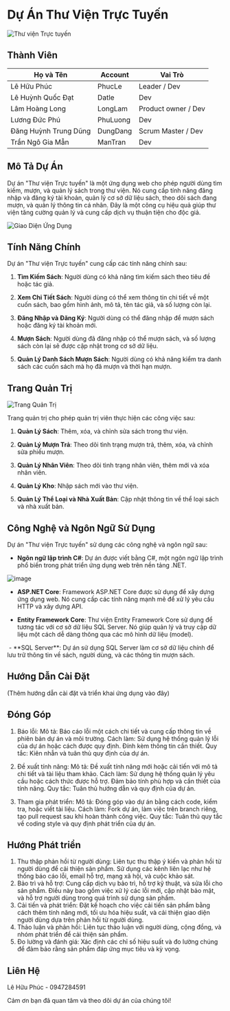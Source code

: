 # Dự Án Thư Viện Trực Tuyến

![Thư viện Trực tuyến](https://github.com/Alhphuc03/CongNgehPhanMemNangCao_ThucHanh/assets/144695353/5576151a-46b7-4cd2-9678-d750e59e8cf1)

## Thành Viên
| Họ và Tên             | Account  | Vai Trò                |
|-----------------------|----------|------------------------|
| Lê Hữu Phúc           | PhucLe   | Leader / Dev  |
| Lê Huỳnh Quốc Đạt     | Datle    | Dev                  |
| Lâm Hoàng Long        | LongLam  | Product owner / Dev  |
| Lương Đức Phú         | PhuLuong | Dev                  |
| Đăng Huỳnh Trung Dũng | DungDang | Scrum Master / Dev  |
| Trần Ngô Gia Mẫn      | ManTran  | Dev                 |

## Mô Tả Dự Án
Dự án "Thư viện Trực tuyến" là một ứng dụng web cho phép người dùng tìm kiếm, mượn, và quản lý sách trong thư viện. Nó cung cấp tính năng đăng nhập và đăng ký tài khoản, quản lý cơ sở dữ liệu sách, theo dõi sách đang mượn, và quản lý thông tin cá nhân. Đây là một công cụ hiệu quả giúp thư viện tăng cường quản lý và cung cấp dịch vụ thuận tiện cho độc giả.

![Giao Diện Ứng Dụng](https://github.com/Alhphuc03/CongNgehPhanMemNangCao_ThucHanh/assets/144695353/ee1e403b-0098-4e18-a074-636c1ee05f95)

## Tính Năng Chính
Dự án "Thư viện Trực tuyến" cung cấp các tính năng chính sau:

1. **Tìm Kiếm Sách**: Người dùng có khả năng tìm kiếm sách theo tiêu đề hoặc tác giả.

2. **Xem Chi Tiết Sách**: Người dùng có thể xem thông tin chi tiết về một cuốn sách, bao gồm hình ảnh, mô tả, tên tác giả, và số lượng còn lại.

3. **Đăng Nhập và Đăng Ký**: Người dùng có thể đăng nhập để mượn sách hoặc đăng ký tài khoản mới.

4. **Mượn Sách**: Người dùng đã đăng nhập có thể mượn sách, và số lượng sách còn lại sẽ được cập nhật trong cơ sở dữ liệu.

5. **Quản Lý Danh Sách Mượn Sách**: Người dùng có khả năng kiểm tra danh sách các cuốn sách mà họ đã mượn và thời hạn mượn.

## Trang Quản Trị
![Trang Quản Trị]([https://scontent.fsgn3-1.fna.fbcdn.net/v/t1.15752-9/393993331_989078955534018_940743434601955818_n.png?_nc_cat=104&ccb=1-7&_nc_sid=8cd0a2&_nc_ohc=v7KJyyR_xSkAX8BtGev&_nc_ht=scontent.fsgn3-1.fna&oh=03_AdSLErt5ZVJnGjaGxzq1RRlPDSWvHO813JsVUarIRh5EyA&oe=655864EF](https://unica.vn/media/imagesck/1611651442_phan-mem-lap-trinh-c-1.jpg?v=1611651442))

Trang quản trị cho phép quản trị viên thực hiện các công việc sau:

1. **Quản Lý Sách**: Thêm, xóa, và chỉnh sửa sách trong thư viện.

2. **Quản Lý Mượn Trả**: Theo dõi tình trạng mượn trả, thêm, xóa, và chỉnh sửa phiếu mượn.

3. **Quản Lý Nhân Viên**: Theo dõi tình trạng nhân viên, thêm mới và xóa nhân viên.

4. **Quản Lý Kho**: Nhập sách mới vào thư viện.

5. **Quản Lý Thể Loại và Nhà Xuất Bản**: Cập nhật thông tin về thể loại sách và nhà xuất bản.

## Công Nghệ và Ngôn Ngữ Sử Dụng
Dự án "Thư viện Trực tuyến" sử dụng các công nghệ và ngôn ngữ sau:

- **Ngôn ngữ lập trình C#**: Dự án được viết bằng C#, một ngôn ngữ lập trình phổ biến trong phát triển ứng dụng web trên nền tảng .NET.


![image](https://github.com/Alhphuc03/Nhom2_ThuVien_T5_Ca4/assets/144695353/5588bb5f-909b-4e85-9d97-9c0a90bcdfb6)


- **ASP.NET Core**: Framework ASP.NET Core được sử dụng để xây dựng ứng dụng web. Nó cung cấp các tính năng mạnh mẽ để xử lý yêu cầu HTTP và xây dựng API.

- **Entity Framework Core**: Thư viện Entity Framework Core sử dụng để tương tác với cơ sở dữ liệu SQL Server. Nó giúp quản lý và truy cập dữ liệu một cách dễ dàng thông qua các mô hình dữ liệu (model).
<img scr="https://spec.edu.vn/uploadfileimage/spec/khac/916600200c-sharp-c-seeklogo.com.png"> 
- **SQL Server**: Dự án sử dụng SQL Server làm cơ sở dữ liệu chính để lưu trữ thông tin về sách, người dùng, và các thông tin mượn sách.

## Hướng Dẫn Cài Đặt
(Thêm hướng dẫn cài đặt và triển khai ứng dụng vào đây)

## Đóng Góp
1. Báo lỗi:
Mô tả: Báo cáo lỗi một cách chi tiết và cung cấp thông tin về phiên bản dự án và môi trường.
Cách làm: Sử dụng hệ thống quản lý lỗi của dự án hoặc cách được quy định. Đính kèm thông tin cần thiết.
Quy tắc: Kiên nhẫn và tuân thủ quy định của dự án.

2. Đề xuất tính năng:
Mô tả: Đề xuất tính năng mới hoặc cải tiến với mô tả chi tiết và tài liệu tham khảo.
Cách làm: Sử dụng hệ thống quản lý yêu cầu hoặc cách thức được hỗ trợ. Đảm bảo tính phù hợp và cần thiết của tính năng.
Quy tắc: Tuân thủ hướng dẫn và quy định của dự án.

3. Tham gia phát triển:
Mô tả: Đóng góp vào dự án bằng cách code, kiểm tra, hoặc viết tài liệu.
Cách làm: Fork dự án, làm việc trên branch riêng, tạo pull request sau khi hoàn thành công việc.
Quy tắc: Tuân thủ quy tắc về coding style và quy định phát triển của dự án.

## Hướng Phát triển
1. Thu thập phản hồi từ người dùng: Liên tục thu thập ý kiến và phản hồi từ người dùng để cải thiện sản phẩm. Sử dụng các kênh liên lạc như hệ thống báo cáo lỗi, email hỗ trợ, mạng xã hội, và cuộc khảo sát.
2. Bảo trì và hỗ trợ: Cung cấp dịch vụ bảo trì, hỗ trợ kỹ thuật, và sửa lỗi cho sản phẩm. Điều này bao gồm việc xử lý các lỗi mới, cập nhật bảo mật, và hỗ trợ người dùng trong quá trình sử dụng sản phẩm.
3. Cải tiến và phát triển: Đặt kế hoạch cho việc cải tiến sản phẩm bằng cách thêm tính năng mới, tối ưu hóa hiệu suất, và cải thiện giao diện người dùng dựa trên phản hồi từ người dùng.
4. Thảo luận và phản hồi: Liên tục thảo luận với người dùng, cộng đồng, và nhóm phát triển để cải thiện sản phẩm.
5. Đo lường và đánh giá: Xác định các chỉ số hiệu suất và đo lường chúng để đảm bảo rằng sản phẩm đáp ứng mục tiêu và kỳ vọng.

## Liên Hệ
Lê Hữu Phúc - 0947284591 

Cảm ơn bạn đã quan tâm và theo dõi dự án của chúng tôi!
